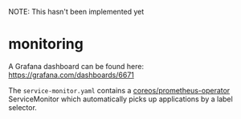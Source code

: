 NOTE: This hasn't been implemented yet


# monitoring
A Grafana dashboard can be found here: https://grafana.com/dashboards/6671

The `service-monitor.yaml` contains a [coreos/prometheus-operator](https://github.com/coreos/prometheus-operator) ServiceMonitor which automatically picks up applications by a label selector.
